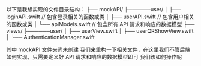 以下是我想实现的文件目录结构：
├── mockAPI/
├──────user/ 
│      ├── loginAPI.swift    // 包含登录相关的函数或类
│      ├── userAPI.swift     // 包含用户相关的函数或类
│      └── apiModels.swift      // 包含所有 API 请求和响应的数据模型
├── views/
├──────user/ 
│       ├── userView.swift
│       ├── userQRShowView.swift
│       └── AuthenticationManager.swift

其中 mockAPI 文件夹尚未创建
我们来重构一下相关文件，在这里我们不管后端如何实现，只需要定义好 API 请求和响应的数据模型即可
我们该如何操作呢